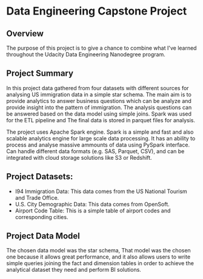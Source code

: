 # Data Engineering Capstone Project

## Overview
The purpose of this project is to give a chance to combine what I've learned throughout the Udacity Data Engineering Nanodegree program.

## Project Summary
In this project data gathered from four datasets with different sources for analysing US immigration data in a simple star schema. The main aim is to provide analytics to answer business questions which can be analyze and provide insight into the pattern of immigration. The analysis questions can be answered based on the data model using simple joins. Spark was used for the ETL pipeline and The final data is stored in parquet files for analysis.

The project uses Apache Spark engine. Spark is a simple and fast and also scalable analytics engine for large scale data processing. It has an ability to process and analyse massive ammounts of data using PySpark interface. Can handle different data formats (e.g. SAS, Parquet, CSV), and can be integrated with cloud storage solutions like S3 or Redshift.

## Project Datasets:

- I94 Immigration Data: This data comes from the US National Tourism and Trade Office. 
- U.S. City Demographic Data: This data comes from OpenSoft.
- Airport Code Table: This is a simple table of airport codes and corresponding cities.

## Project Data Model
The chosen data model was the star schema, That model was the chosen one because it allows great performance, and it also allows users to write simple queries joining the fact and dimension tables in order to achieve the analytical dataset they need and perform BI solutions.
